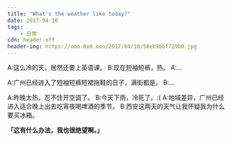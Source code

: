 ```yaml
---
title: "What's the weather like today?"
date: 2017-04-10
tags:
	- 日常
cdn: header-off
header-img: https://ooo.0o0.ooo/2017/04/10/58eb9bbf729b0.jpg
---
```


A:这么冷的天，居然还要上英语课。
B:现在短袖短裤，热。
A:...

A:广州已经进入了短袖短裤短裙拖鞋的日子，满街都是。
B:...

<!--more-->

A:昨晚太热，忍不住开空调了。
B:今天下雨，冷死了。:(
A:地域差异，广州已经进入适合晚上出去吃宵夜喝啤酒的季节。
B:西安这两天的天气让我怀疑我为什么要买冰箱。

**「这有什么办法，我也很绝望啊。」**